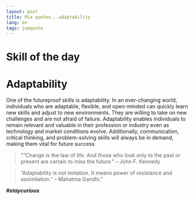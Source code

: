```yaml
---
layout: post
title: Mia quotes...adaptability
lang: en
tags: jumquote
---
```


# Skill of the day

# Adaptability

One of the futureproof skills is adaptability. 
In an ever-changing world, individuals who are adaptable, flexible, and open-minded can quickly learn new skills and adjust to new environments. 
They are willing to take on new challenges and are not afraid of failure. 
Adaptability enables individuals to remain relevant and valuable in their profession or industry even as technology and market conditions evolve. 
Additionally, communication, critical thinking, and problem-solving skills will always be in demand, making them vital for future success

> "“Change is the law of life. And those who look only to the past or present are certain to miss the future.” – John F. Kennedy

> “Adaptability is not imitation. It means power of resistance and assimilation.” – Mahatma Gandhi."


_**#staycurious**_
